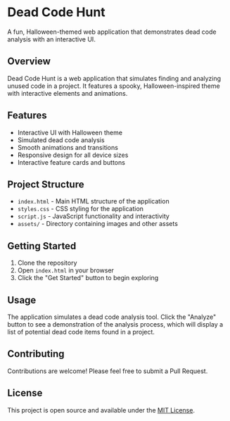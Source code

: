 # Dead Code Hunt

A fun, Halloween-themed web application that demonstrates dead code analysis with an interactive UI.

## Overview

Dead Code Hunt is a web application that simulates finding and analyzing unused code in a project. It features a spooky, Halloween-inspired theme with interactive elements and animations.

## Features

- Interactive UI with Halloween theme
- Simulated dead code analysis
- Smooth animations and transitions
- Responsive design for all device sizes
- Interactive feature cards and buttons

## Project Structure

- `index.html` - Main HTML structure of the application
- `styles.css` - CSS styling for the application
- `script.js` - JavaScript functionality and interactivity
- `assets/` - Directory containing images and other assets

## Getting Started

1. Clone the repository
2. Open `index.html` in your browser
3. Click the "Get Started" button to begin exploring

## Usage

The application simulates a dead code analysis tool. Click the "Analyze" button to see a demonstration of the analysis process, which will display a list of potential dead code items found in a project.

## Contributing

Contributions are welcome! Please feel free to submit a Pull Request.

## License

This project is open source and available under the [MIT License](LICENSE).